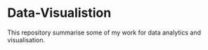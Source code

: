 # Data-Visualistion
This repository summarise some of my work for data analytics and visualisation.
